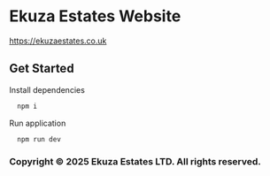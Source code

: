 # Ekuza Estates Website

https://ekuzaestates.co.uk

## Get Started

Install dependencies

```bash
  npm i
```

Run application

```bash
  npm run dev
```

### Copyright © 2025 Ekuza Estates LTD. All rights reserved.
